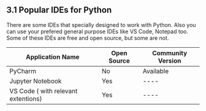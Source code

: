## 3.1 Popular IDEs for Python

There are some IDEs that specially designed to work with Python. Also you can use your prefered general purpose IDEs like VS Code, Notepad too.
Some of these IDEs are free and open source, but some are not.

| Application Name  | Open Source | Community Version |
|------|-----|-------|
| PyCharm | No | Available|
| Jupyter Notebook | Yes | ---- |
| VS Code ( with relevant extentions) | Yes | ---- |







